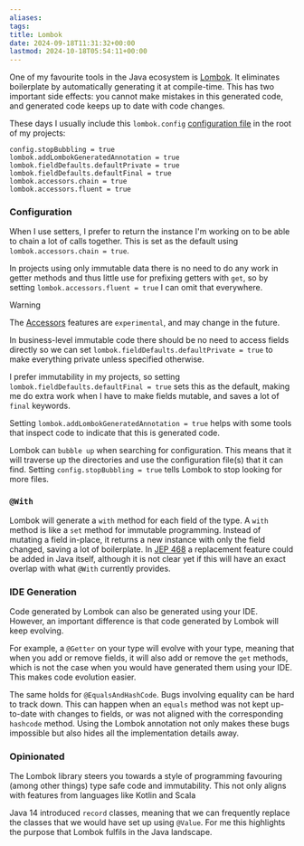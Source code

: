 ```yaml
---
aliases: 
tags: 
title: Lombok
date: 2024-09-18T11:31:32+00:00
lastmod: 2024-10-18T05:54:11+00:00
---
```

One of my favourite tools in the Java ecosystem is [Lombok](https://projectlombok.org/). It eliminates boilerplate by automatically generating it at compile-time. This has two important side effects: you cannot make mistakes in this generated code, and generated code keeps up to date with code changes.

These days I usually include this `lombok.config` [configuration file](https://projectlombok.org/features/configuration) in the root of my projects:

```config
config.stopBubbling = true
lombok.addLombokGeneratedAnnotation = true
lombok.fieldDefaults.defaultPrivate = true
lombok.fieldDefaults.defaultFinal = true
lombok.accessors.chain = true
lombok.accessors.fluent = true
```
### Configuration

When I use setters, I prefer to return the instance I'm working on to be able to chain a lot of calls together. This is set as the default using `lombok.accessors.chain = true`.

In projects using only immutable data there is no need to do any work in getter methods and thus little use for prefixing getters with `get`, so by setting `lombok.accessors.fluent = true` I can omit that everywhere.

> [!WARNING]
> The [Accessors](https://projectlombok.org/features/experimental/Accessors) features are `experimental`, and may change in the future.

In business-level immutable code there should be no need to access fields directly so we can set `lombok.fieldDefaults.defaultPrivate = true` to make everything private unless specified otherwise.

I prefer immutability in my projects, so setting `lombok.fieldDefaults.defaultFinal = true` sets this as the default, making me do extra work when I have to make fields mutable, and saves a lot of `final` keywords.

Setting `lombok.addLombokGeneratedAnnotation = true` helps with some tools that inspect code to indicate that this is generated code.

Lombok can `bubble up` when searching for configuration. This means that it will traverse up the directories and use the configuration file(s) that it can find. Setting `config.stopBubbling = true` tells Lombok to stop looking for more files.

### `@With`
Lombok will generate a `with` method for each field of the type. A `with` method is like a `set` method for immutable programming. Instead of mutating a field in-place, it returns a new instance with only the field changed, saving a lot of boilerplate. In [JEP 468](https://openjdk.org/jeps/468) a replacement feature could be added in Java itself, although it is not clear yet if this will have an exact overlap with what `@With` currently provides.

### IDE Generation

Code generated by Lombok can also be generated using your IDE. However, an important difference is that code generated by Lombok will keep evolving.

For example, a `@Getter` on your type will evolve with your type, meaning that when you add or remove fields, it will also add or remove the `get` methods, which is not the case when you would have generated them using your IDE. This makes code evolution easier.

The same holds for `@EqualsAndHashCode`. Bugs involving equality can be hard to track down. This can happen when an `equals` method was not kept up-to-date with changes to fields, or was not aligned with the corresponding `hashcode` method. Using the Lombok annotation not only makes these bugs impossible but also hides all the implementation details away.

### Opinionated

The Lombok library steers you towards a style of programming favouring (among other things) type safe code and immutability. This not only aligns with features from languages like Kotlin and Scala 

Java 14 introduced `record` classes, meaning that we can frequently replace the classes that we would have set up using `@Value`. For me this highlights the purpose that Lombok fulfils in the Java landscape.
